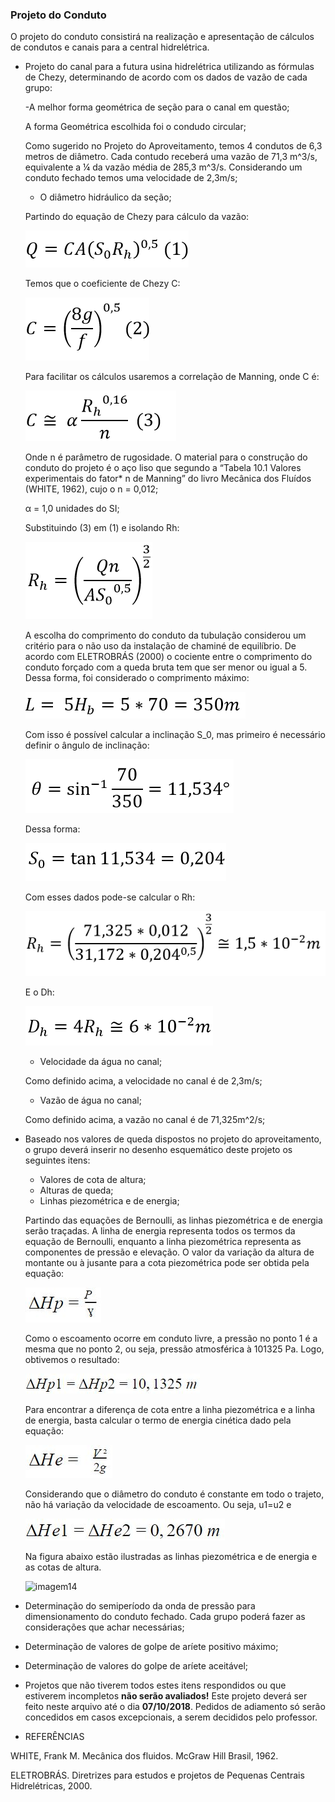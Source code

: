 ### Projeto do Conduto

O projeto do conduto consistirá na realização e apresentação de cálculos de condutos e canais para a central hidrelétrica. 


  - Projeto do canal para a futura usina hidrelétrica utilizando as fórmulas de Chezy, determinando de acordo com os dados de vazão de cada grupo:
     
       -A melhor forma geométrica de seção para o canal em questão;
       
       A forma Geométrica escolhida foi o condudo circular;
       
       Como sugerido no Projeto do Aproveitamento, temos 4 condutos de 6,3 metros de diâmetro. Cada contudo receberá uma vazão de 71,3 m^3/s, equivalente a ¼ da vazão média de 285,3 m^3/s. Considerando um conduto fechado temos uma velocidade de 2,3m/s;
       
       - O diâmetro hidráulico da seção;
       
       Partindo do equação de Chezy para cálculo da vazão:
       
       ![imagem1](imagem3/ima1.png)
       
       Temos que o coeficiente de Chezy C:
       
       ![imagem2](imagem3/ima2.png)
       
       Para facilitar os cálculos usaremos a correlação de Manning, onde C é:
       
       ![imagem3](imagem3/ima3.png)
       
       Onde n é parâmetro de rugosidade. O material para o construção do conduto do projeto é o aço liso que segundo a “Tabela 10.1 Valores experimentais do fator* n de Manning” do livro Mecânica dos Fluídos (WHITE, 1962), cujo o n = 0,012;
        
       α = 1,0 unidades do SI;

       Substituindo (3) em (1) e isolando Rh:
       
       ![imagem4](imagem3/ima4.png)
       
       A escolha do comprimento do conduto da tubulação considerou um critério para o não uso da instalação de chaminé de equilíbrio. De acordo com ELETROBRÁS (2000) o cociente entre o comprimento do conduto forçado com a queda bruta tem que ser menor ou igual a 5. Dessa forma, foi considerado o comprimento máximo:
       
       ![imagem5](imagem3/ima5.png)
        
       Com isso é possível calcular a inclinação S_0, mas primeiro é necessário definir o ângulo de inclinação:
       
       ![imagem6](imagem3/ima6.png)
        
       Dessa forma:
       
       ![imagem7](imagem3/ima7.png)
       
       Com esses dados pode-se calcular o Rh:
       
       ![imagem8](imagem3/ima8.png)
       
       E o Dh:
       
       ![imagem9](imagem3/ima9.png)
       
       - Velocidade da água no canal;
       
       Como definido acima, a velocidade no canal é de 2,3m/s;
          
       - Vazão de água no canal;
       
       Como definido acima, a vazão no canal é de 71,325m^2/s;
      
  - Baseado nos valores de queda dispostos no projeto do aproveitamento, o grupo deverá inserir no desenho esquemático deste projeto os seguintes itens:
        
       - Valores de cota de altura;
       - Alturas de queda;
       - Linhas piezométrica e de energia;
       
       Partindo das equações de Bernoulli, as linhas piezométrica e de energia serão traçadas. A linha de energia representa todos os termos da equação de Bernoulli, enquanto a linha piezométrica representa as componentes de pressão e elevação.
       O valor da variação da altura de montante ou à jusante para a cota piezométrica pode ser obtida pela equação:
       
       ![imagem10](imagem3/eqbre1.JPG)
       
       Como o escoamento ocorre em conduto livre, a pressão no ponto 1 é a mesma que no ponto 2, ou seja, pressão atmosférica à 101325 Pa. Logo, obtivemos o resultado:
       
       ![imagem11](imagem3/eqbre2.JPG)
        
       Para encontrar a diferença de cota entre a linha piezométrica e a linha de energia, basta calcular o termo de energia cinética dado pela equação:

       ![imagem12](imagem3/eqbre3.JPG)
       
       Considerando que o diâmetro do conduto é constante em todo o trajeto, não há variação da velocidade de escoamento. Ou seja, u1=u2 e

       ![imagem13](imagem3/eqbre4.JPG)
       
       Na figura abaixo estão ilustradas as linhas piezométrica e de energia e as cotas de altura.
       
       ![imagem14](imagem3/imbre.JPG)
       
  - Determinação do semiperíodo da onda de pressão para dimensionamento do conduto fechado. Cada grupo poderá fazer as considerações que achar necessárias;
  
  - Determinação de valores de golpe de aríete positivo máximo;
  
  - Determinação de valores do golpe de aríete aceitável;
  
  - Projetos que não tiverem todos estes itens respondidos ou que estiverem incompletos **não serão avaliados!**
Este projeto deverá ser feito neste arquivo até o dia **07/10/2018**. Pedidos de adiamento só serão concedidos em casos excepcionais, a serem decididos pelo professor.

  - REFERÊNCIAS
  
  WHITE, Frank M. Mecânica dos fluidos. McGraw Hill Brasil, 1962.
  
  ELETROBRÁS. Diretrizes para estudos e projetos de Pequenas Centrais Hidrelétricas, 2000.


